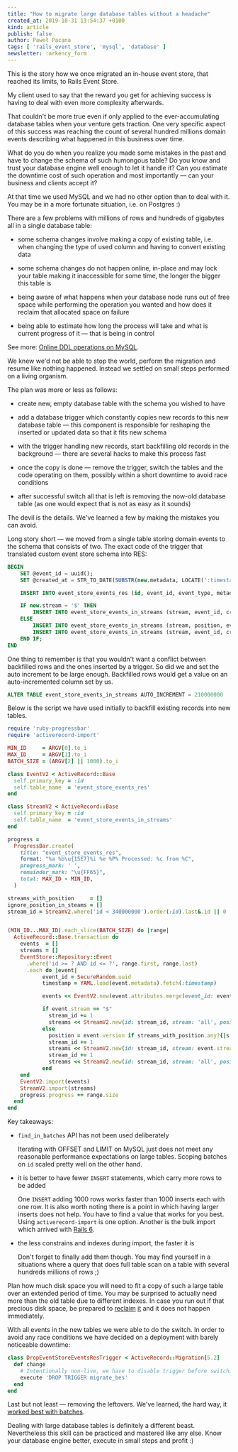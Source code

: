 ```yaml
---
title: "How to migrate large database tables without a headache"
created_at: 2019-10-31 13:54:37 +0100
kind: article
publish: false
author: Paweł Pacana
tags: [ 'rails_event_store', 'mysql', 'database' ]
newsletter: :arkency_form
---
```


This is the story how we once migrated an in-house event store, that reached its limits, to Rails Event Store.

<!-- more -->


My client used to say that the reward you get for achieving success is having to deal with even more complexity afterwards. 

That couldn't be more true even if only applied to the ever-accumulating database tables when your venture gets traction. One very specific aspect of this success was reaching the count of several hundred millions domain events describing what happened in this business over time.

What do you do when you realize you made some mistakes in the past and have to change the schema of such humongous table? Do you know and trust your database engine well enough to let it handle it? Can you estimate the downtime cost of such operation and most importantly — can your business and clients accept it?

At that time we used MySQL and we had no other option than to deal with it. You may be in a more fortunate situation, i.e. on Postgres :)

There are a few problems with millions of rows and hundreds of gigabytes all in a single database table:

* some schema changes involve making a copy of existing table, i.e. when changing the type of used column and having to convert existing data

* some schema changes do not happen online, in-place and may lock your table making it inaccessible for some time, the longer the bigger this table is

* being aware of what happens when your database node runs out of free space while performing the operation you wanted and how does it reclaim that allocated space on failure

* being able to estimate how long the process will take and what is current progress of it — that is being in control


See more: [Online DDL operations on MySQL](https://dev.mysql.com/doc/refman/5.6/en/innodb-online-ddl-operations.html#online-ddl-column-operations).

We knew we'd not be able to stop the world, perform the migration and resume like nothing happened. Instead we settled on small steps performed on a living organism.

The plan was more or less as follows:

* create new, empty database table with the schema you wished to have

* add a database trigger which constantly copies new records to this new database table — this component is responsible for reshaping the inserted or updated data so that it fits new schema

* with the trigger handling new records, start backfilling old records in the background — there are several hacks to make this process fast

* once the copy is done — remove the trigger, switch the tables and the code operating on them, possibly within a short downtime to avoid race conditions

* after successful switch all that is left is removing the now-old database table (as one would expect that is not as easy as it sounds)

The devil is the details. We've learned a few by making the mistakes you can avoid. 

Long story short — we moved from a single table storing domain events to the schema that consists of two. The exact code of the trigger that translated custom event store schema into RES:

```sql
BEGIN
    SET @event_id = uuid();
    SET @created_at = STR_TO_DATE(SUBSTR(new.metadata, LOCATE(':timestamp: ', new.metadata) + 12, 31), '%Y-%m-%d %H:%i:%s.%f');

    INSERT INTO event_store_events_res (id, event_id, event_type, metadata, data, stream, version, created_at) VALUES  (new.id, @event_id, new.event_type, new.metadata, new.data, new.stream, new.version, @created_at);

    IF new.stream = '$' THEN
        INSERT INTO event_store_events_in_streams (stream, event_id, created_at) VALUES ('all', @event_id, @created_at);
    ELSE
        INSERT INTO event_store_events_in_streams (stream, position, event_id, created_at) VALUES (new.stream, new.version, @event_id, @created_at);
        INSERT INTO event_store_events_in_streams (stream, event_id, created_at) VALUES ('all', @event_id, @created_at);
    END IF;
END
```

One thing to remember is that you wouldn't want a conflict between backfilled rows and the ones inserted by a trigger. So did we and set the auto increment to be large enough. Backfilled rows would get a value on an auto-incremented column set by us.

```sql
ALTER TABLE event_store_events_in_streams AUTO_INCREMENT = 210000000
```

Below is the script we have used initially to backfill existing records into new tables.

```ruby
require 'ruby-progressbar'
require 'activerecord-import'

MIN_ID     = ARGV[0].to_i
MAX_ID     = ARGV[1].to_i
BATCH_SIZE = (ARGV[2] || 1000).to_i

class EventV2 < ActiveRecord::Base
  self.primary_key = :id
  self.table_name  = 'event_store_events_res'
end

class StreamV2 < ActiveRecord::Base
  self.primary_key = :id
  self.table_name  = 'event_store_events_in_streams'
end

progress =
  ProgressBar.create(
    title: "event_store_events_res",
    format: "%a %b\u{15E7}%i %e %P% Processed: %c from %C",
    progress_mark: ' ',
    remainder_mark: "\u{FF65}",
    total: MAX_ID - MIN_ID,
  )

streams_with_position     = []
ignore_position_in_steams = []
stream_id = StreamV2.where('id < 340000000').order(:id).last&.id || 0


(MIN_ID...MAX_ID).each_slice(BATCH_SIZE) do |range|
  ActiveRecord::Base.transaction do
    events  = []
    streams = []
    EventStore::Repository::Event
      .where('id >= ? AND id <= ?', range.first, range.last)
      .each do |event|
           event_id = SecureRandom.uuid
           timestamp = YAML.load(event.metadata).fetch(:timestamp)

           events << EventV2.new(event.attributes.merge(event_id: event_id, created_at: timestamp))

           if event.stream == "$"
             stream_id += 1
             streams << StreamV2.new(id: stream_id, stream: 'all', position: nil, event_id: event_id, created_at: timestamp)
           else
             position = event.version if streams_with_position.any?{|s| event.stream.starts_with?(s)} && !ignore_position_in_steams.include?(event.stream)
             stream_id += 1
             streams << StreamV2.new(id: stream_id, stream: event.stream, position: position, event_id: event_id, created_at: timestamp)
             stream_id += 1
             streams << StreamV2.new(id: stream_id, stream: 'all', position: nil, event_id: event_id, created_at: timestamp)
           end
    end
    EventV2.import(events)
    StreamV2.import(streams)
    progress.progress += range.size
  end
end
```
    
Key takeaways:

* `find_in_batches` API has not been used deliberately

    Iterating with OFFSET and LIMIT on MySQL just does not meet any reasonable performance expectations on large tables. Scoping batches on `id` scaled pretty well on the other hand.  
    
* it is better to have fewer `INSERT` statements, which carry more rows to be added

    One `INSERT` adding 1000 rows works faster than 1000 inserts each with one row. It is also worth noting there is a point in which having larger inserts does not help. You have to find a value that works for you best.
    Using `activerecord-import` is one option. Another is the bulk import which arrived with [Rails 6](https://github.com/rails/rails/pull/35077).
    
* the less constrains and indexes during import, the faster it is

    Don't forget to finally add them though. You may find yourself in a situations where a query that does full table scan on a table with several hundreds millions of rows ;)
    
Plan how much disk space you will need to fit a copy of such a large table over an extended period of time. You may be surprised to actually need more than the old table due to different indexes. In case you run out if that precious disk space, be prepared to [reclaim](https://www.percona.com/blog/2013/09/25/how-to-reclaim-space-in-innodb-when-innodb_file_per_table-is-on/) [it](https://www.cyberciti.biz/faq/what-is-mysql-binary-log/) and it does not happen immediately.
    
With all events in the new tables we were able to do the switch. In order to avoid any race conditions we have decided on a deployment with barely noticeable downtime:

```ruby
class DropEventStoreEventsResTrigger < ActiveRecord::Migration[5.2]
  def change
    # Intentionally non-live, we have to disable trigger before switching code to RES::Client
    execute 'DROP TRIGGER migrate_bes'
  end
end
```    
    
Last but not least — removing the leftovers. We've learned, the hard way, it [worked best with batches](https://github.com/rails/rails/pull/35077).

Dealing with large database tables is definitely a different beast. Nevertheless this skill can be practiced and mastered like any else. Know your database engine better, execute in small steps and profit :)
